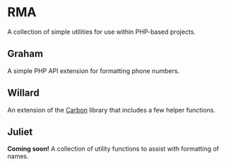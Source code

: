 # RMA
A collection of simple utilities for use within PHP-based projects.


## Graham
A simple PHP API extension for formatting phone numbers.


## Willard
An extension of the [Carbon](http://carbon.nesbot.com/) library that includes
a few helper functions.


## Juliet
**Coming soon!** A collection of utility functions to assist with formatting of names.